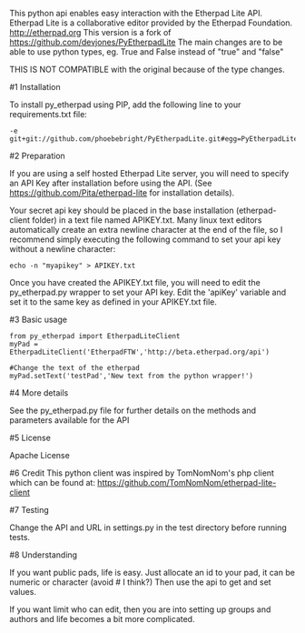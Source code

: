 This python api enables easy interaction with the Etherpad Lite API.  Etherpad Lite is a collaborative editor provided by the Etherpad Foundation.  http://etherpad.org
This version is a fork of https://github.com/devjones/PyEtherpadLite 
The main changes are to be able to use python types, eg. True and False instead of "true" and "false"

THIS IS NOT COMPATIBLE with the original because of the type changes.

#1 Installation

To install py_etherpad using PIP, add the following line to your requirements.txt file:

    -e git+git://github.com/phoebebright/PyEtherpadLite.git#egg=PyEtherpadLite

#2 Preparation

If you are using a self hosted Etherpad Lite server, you will need to specify an API Key after installation before using the API.  (See https://github.com/Pita/etherpad-lite for installation details).

Your secret api key should be placed in the base installation (etherpad-client folder) in a text file named APIKEY.txt.  Many linux text editors automatically create an extra newline character at the end of the file, so I recommend simply executing the following command to set your api key without a newline character:

    echo -n "myapikey" > APIKEY.txt

Once you have created the APIKEY.txt file, you will need to edit the py_etherpad.py wrapper to set your API key. Edit the 'apiKey' variable and set it to the same key as defined in your APIKEY.txt file.

#3 Basic usage

    from py_etherpad import EtherpadLiteClient
    myPad = EtherpadLiteClient('EtherpadFTW','http://beta.etherpad.org/api')

    #Change the text of the etherpad
    myPad.setText('testPad','New text from the python wrapper!')

#4 More details

See the py_etherpad.py file for further details on the methods and parameters available for the API

#5 License

Apache License

#6 Credit
This python client was inspired by TomNomNom's php client which can be found at: https://github.com/TomNomNom/etherpad-lite-client

#7 Testing

Change the API and URL in settings.py in the test directory before running tests.

#8 Understanding

If you want public pads, life is easy.
Just allocate an id to your pad, it can be numeric or character (avoid # I think?)
Then use the api to get and set values.

If you want limit who can edit, then you are into setting up groups and authors and life becomes a bit more complicated.

